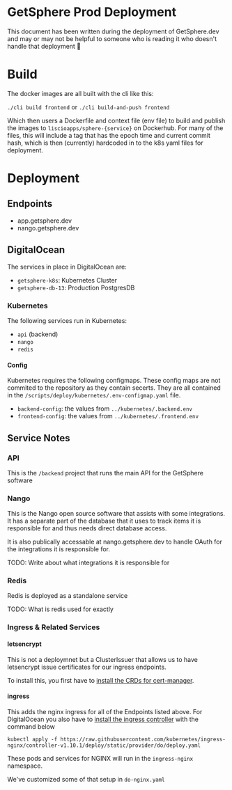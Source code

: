 # GetSphere Prod Deployment
This document has been written during the deployment of GetSphere.dev and may or may not be helpful to someone who is reading it who doesn't handle that deployment 🙂

# Build
The docker images are all built with the cli like this:

`./cli build frontend` or `./cli build-and-push frontend`

Which then users a Dockerfile and context file (env file) to build and publish the images to `liscioapps/sphere-{service}` on Dockerhub. For many of the files, this will include a tag that has the epoch time and current commit hash, which is then (currently) hardcoded in to the k8s yaml files for deployment.

# Deployment

## Endpoints

- app.getsphere.dev
- nango.getsphere.dev

## DigitalOcean
The services in place in DigitalOcean are:

- `getsphere-k8s`: Kubernetes Cluster
- `getsphere-db-13`: Production PostgresDB

### Kubernetes
The following services run in Kubernetes:

- `api` (backend)
- `nango`
- `redis`

#### Config
Kubernetes requires the following configmaps. These config maps are not commited to the repository as they contain secerts. They are all contained in the `/scripts/deploy/kubernetes/.env-configmap.yaml` file.

- `backend-config`: the values from `../kubernetes/.backend.env`
- `frontend-config`: the values from `../kubernetes/.frontend.env`

## Service Notes

### API
This is the `/backend` project that runs the main API for the GetSphere software

### Nango
This is the Nango open source software that assists with some integrations. It has a separate part of the database that it uses to track items it is responsible for and thus needs direct database access.

It is also publically accessable at nango.getsphere.dev to handle OAuth for the integrations it is responsible for.

TODO: Write about what integrations it is responsible for

### Redis
Redis is deployed as a standalone service

TODO: What is redis used for exactly

### Ingress & Related Services
#### letsencrypt
This is not a deploymnet but a ClusterIssuer that allows us to have letsencrypt issue certificates for our ingress endpoints.

To install this, you first have to [install the CRDs for cert-manager](https://cert-manager.io/docs/installation/).

#### ingress
This adds the nginx ingress for all of the Endpoints listed above. For DigitalOcean you also have to [install the ingress controller](https://kubernetes.github.io/ingress-nginx/deploy/#digital-ocean) with the command below

`kubectl apply -f https://raw.githubusercontent.com/kubernetes/ingress-nginx/controller-v1.10.1/deploy/static/provider/do/deploy.yaml`

These pods and services for NGINX will run in the `ingress-nginx` namespace.

We've customized some of that setup in `do-nginx.yaml`